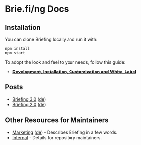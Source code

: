 # Brie.fi/ng Docs

## Installation

You can clone Briefing locally and run it with:

```
npm install
npm start
```

To adopt the look and feel to your needs, follow this guide:

- [**Development, Installation, Customization and White-Label**](installation/README.md)

## Posts

- [Briefing 3.0](blog/version3-en.md) ([de](blog/version3-de.md))
- [Briefing 2.0](blog/version2-en.md) ([de](blog/version2-de.md))

## Other Resources for Maintainers

- [Marketing](internal/marketing-en.md) ([de](internal/marketing-de.md)) - Describes Briefing in a few words.
- [Internal](internal/internal.md) - Details for repository maintainers.
